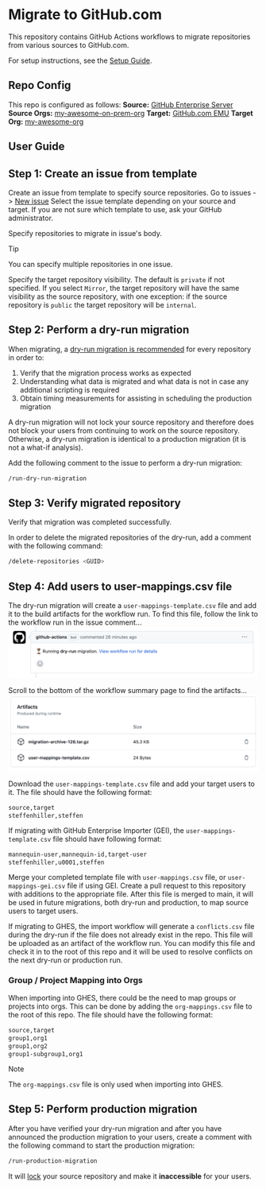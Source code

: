 # Migrate to GitHub.com

This repository contains GitHub Actions workflows to migrate repositories from various sources to GitHub.com.

For setup instructions, see the [Setup Guide](SETUP_GUIDE.md).

## Repo Config
<!--
Paste repo setup configuration below.
Source can be one of GitHub Enterprise Server, GitLab, or GitHub.com.
Target can be one of GitHub Enterprise Cloud, GitHub Enterprise Cloud EMU, GitHub.com, or GitHub Enterprise Server.
!! Include links to your source and target for clarity !!
-->
This repo is configured as follows:
**Source:** [GitHub Enterprise Server](https://github.mycompany.com)
**Source Orgs:** [my-awesome-on-prem-org](https://github.mycompany.com/my-awesome-on-prem-org)
**Target:** [GitHub.com EMU](https://github.com/enterprises/my-enterprise/)
**Target Org:** [my-awesome-org](https://github.com/my-awesome-org)

## User Guide

## Step 1: Create an issue from template

Create an issue from template to specify source repositories.
Go to issues -> [New issue](./../../issues/new/choose)
Select the issue template depending on your source and target. If you are not sure which template to use, ask your GitHub administrator.

Specify repositories to migrate in issue's body.

> [!Tip]
> You can specify multiple repositories in one issue.

Specify the target repository visibility. The default is `private` if not specified. If you select `Mirror`, the target repository will have the same visibility as the source repository, with one exception: if the source repository is `public` the target repository will be `internal`.

## Step 2: Perform a dry-run migration

When migrating, a [dry-run migration is recommended](https://docs.github.com/en/enterprise-cloud@latest/migrations/overview/planning-your-migration-to-github#performing-a-dry-run-migration-for-every-repository) for every repository in order to:

1. Verify that the migration process works as expected
2. Understanding what data is migrated and what data is not in case any additional scripting is required
3. Obtain timing measurements for assisting in scheduling the production migration

A dry-run migration will not lock your source repository and therefore does not block your users from continuing to work on the source repository. Otherwise, a dry-run migration is identical to a production migration (it is not a what-if analysis).

Add the following comment to the issue to perform a dry-run migration:

```sh
/run-dry-run-migration
```

## Step 3: Verify migrated repository

Verify that migration was completed successfully.

In order to delete the migrated repositories of the dry-run, add a comment with the following command:

```sh
/delete-repositories <GUID>
```

## Step 4: Add users to user-mappings.csv file

The dry-run migration will create a `user-mappings-template.csv` file and add it to the build artifacts for the workflow run. To find this file, follow the link to the workflow run in the issue comment...  
![Issue comment](images/issue-comment.png)  

Scroll to the bottom of the workflow summary page to find the artifacts...  
![Workflow artifacts](images/workflow-artifacts.png)  

Download the `user-mappings-template.csv` file and add your target users to it. The file should have the following format:  

```csv
source,target
steffenhiller,steffen
```

If migrating with GitHub Enterprise Importer (GEI), the `user-mappings-template.csv` file should have following format:

```csv
mannequin-user,mannequin-id,target-user
steffenhiller,u0001,steffen
```

Merge your completed template file with `user-mappings.csv` file, or `user-mappings-gei.csv` file if using GEI. Create a pull request to this repository with additions to the appropriate file. After this file is merged to main, it will be used in future migrations, both dry-run and production, to map source users to target users.  

If migrating to GHES, the import workflow will generate a `conflicts.csv` file during the dry-run if the file does not already exist in the repo. This file will be uploaded as an artifact of the workflow run. You can modify this file and check it in to the root of this repo and it will be used to resolve conflicts on the next dry-run or production run.

### Group / Project Mapping into Orgs

When importing into GHES, there could be the need to map groups or projects into orgs. This can be done by adding the `org-mappings.csv` file to the root of this repo. The file should have the following format:

```csv
source,target
group1,org1
group1,org2
group1-subgroup1,org1
```

> [!NOTE]
> The `org-mappings.csv` file is only used when importing into GHES.

## Step 5: Perform production migration

After you have verified your dry-run migration and after you have announced the production migration to your users, create a comment with the following command to start the production migration:

```sh
/run-production-migration
```

It will [lock](https://docs.github.com/en/migrations/overview/about-locked-repositories) your source repository and make it **inaccessible** for your users.

